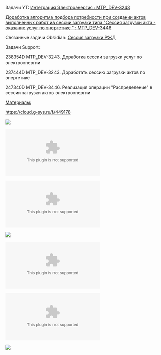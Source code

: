 Задачи YT:
[Интеграция Электроэнергия : MTP_DEV-3243](https://yt.surgutneftegas.ru:4443/issue/MTP_DEV-3243)

[Доработка алгоритма подбора потребности при создании актов выполненных работ из сессии загрузки типа "Сессия загрузки акта - оказание услуг по энергетике " : MTP_DEV-3446](https://yt.surgutneftegas.ru:4443/issue/MTP_DEV-3446)

Связанные задачи Obsidian:
[Сессия загрузки РЖД](Сессия%20загрузки%20РЖД.md)

Задачи Support:
<p>238354D MTP_DEV-3243. Доработка сессии загрузки услуг по электроэнергии</p>
<p>237444D MTP_DEV-3243. Доработать сессию загрузки актов по энергетике</p>
<p>247340D MTP_DEV-3446. Реализация операции "Распределение" в сессии загрузки актов электроэнергии</p>

<u>Материалы:</u>

https://cloud.g-sys.ru/f/449178

![](Pasted%20image%2020250804153915.png)

![](Проект%20ТТ%20по%20интеграции%20(ЭЭ)%20v1.docx)

![](Поля%20соответствия%20по%20услугам%20ЭЭ%20SAP-Global.xlsx)

![](Pasted%20image%2020250811162647.png)

![](Проект%20ТТ%20по%20интеграции%20(ЭЭ)%20v2.docx)

![](Поля%20соответствия%20по%20услугам%20ЭЭ%20SAP-Global%20v2.xlsx)

![](Pasted%20image%2020250929090218.png)











